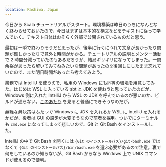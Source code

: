 ```yaml
---
location: Kashiwa, Japan
---
```


今日から Scala チュートリアルがスタート。環境構築は昨日のうちになんとなく終わらせておいたので、今日はまずは基本的な構文などをテキストに従って学んでいく。テキスト自体はおそらく外部で公開されているものだと思う。

最初は一瞬で終わりそうだと思ったが、後半に行くにつれて文章が長かったり問題が難しかったりで意外と時間がかかる。チュートリアルの説明とメンター活動で 2 時間分減っていたのもあるだろうが、結局ギリギリになってしまった。一問余裕があったら解いてみてねみたいな問題があったのを後回しにしたまま忘れていたので、また明日時間があったら考えてみよう。

業務では IntelliJ を使うので、私用の Windows にも同等の環境を用意してみた。はじめは WSL に入っている sbt と JDK を使おうと思っていたのだが、Windows 側に入れた IntelliJ から WSL の JDK を呼んでいるのが悪いのか、ビルドが通らない。[このあたり](https://pleiades.io/help/idea/how-to-use-wsl-development-environment-in-product.html) を見ると普通にできそうなのだが。

無難な解決策はふたつで Windows に JDK を入れるか WSL に IntelliJ を入れるかだが、後者は GUI の設定が大変そうなので前者を採用。ついでにターミナルも `cmd.exe` になってしまって悲しいので、Git と Git Bash をインストールした。

IntelliJ の中で Git Bash を開くには `{Git のインストールパス}/git-bash.exe` ではなくて `{Git のインストールパス}/bin/bash.exe` を選ぶ必要があるので注意。裏で何をしているのか知らないが、Git Bash からなら Windows 上で UNIX コマンドが使えるので便利。
